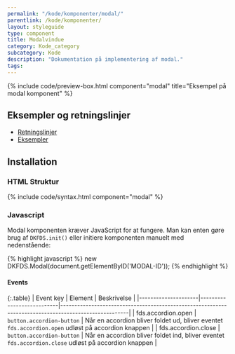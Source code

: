 ```yaml
---
permalink: "/kode/komponenter/modal/"
parentlink: /kode/komponenter/
layout: styleguide
type: component
title: Modalvindue
category: Kode_category
subcategory: Kode
description: "Dokumentation på implementering af modal."
tags: 
---
```


{% include code/preview-box.html component="modal" title="Eksempel på modal komponent" %}

## Eksempler og retningslinjer
<ul class="nobullet-list">
    <li><a href="/komponenter/modal/#retningslinjer">Retningslinjer</a></li>
    <li><a href="/komponenter/modal/">Eksempler</a></li>
</ul>

## Installation

### HTML Struktur

{% include code/syntax.html component="modal" %}

### Javascript
Modal komponenten kræver JavaScript for at fungere. Man kan enten gøre brug af `DKFDS.init()` eller initiere komponenten manuelt med nedenstående:

{% highlight javascript %}
new DKFDS.Modal(document.getElementByID('MODAL-ID'));
{% endhighlight %}

#### Events

{:.table}
| Event key           | Element                   | Beskrivelse                                                                                          |
|---------------------|---------------------------|------------------------------------------------------------------------------------------------------|
| fds.accordion.open  | `button.accordion-button` | Når en accordion bliver foldet ud, bliver eventet `fds.accordion.open` udløst på accordion knappen   |
| fds.accordion.close | `button.accordion-button` | Når en accordion bliver foldet ind, bliver eventet `fds.accordion.close` udløst på accordion knappen |
